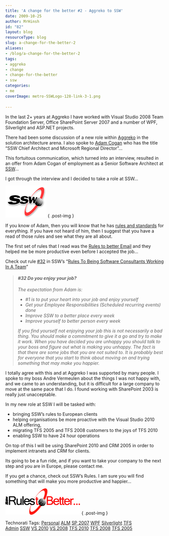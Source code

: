 ```yaml
---
title: 'A change for the better #2 - Aggreko to SSW'
date: 2009-10-25
author: MrHinsh
id: "82"
layout: blog
resourceType: blog
slug: a-change-for-the-better-2
aliases:
- /blog/a-change-for-the-better-2
tags:
- aggreko
- change
- change-for-the-better
- ssw
categories:
- me
coverImage: metro-SSWLogo-128-link-3-1.png

---
```



In the last 2+ years at Aggreko I have worked with Visual Studio 2008 Team Foundation Server, Office SharePoint Server 2007 and a number of WPF, Silverlight and ASP.NET projects.

There had been some discussion of a new role within [Aggreko](http://bit.ly/8RqEwt) in the solution architecture arena. I also spoke to [Adam Cogan](http://bit.ly/6jCYnH) who has the title “SSW Chief Architect and Microsoft Regional Director”…

This fortuitous communication, which turned into an interview, resulted in an offer from Adam Cogan of employment as a Senior Software Architect at [SSW](http://bit.ly/5oZrwI)…

I got through the interview and I decided to take a role at SSW…

[![SSWLogo](images/Rulestobetteremployment_14DEF-SSWLogo_3-2-3.png)](http://bit.ly/5oZrwI)
{ .post-img }

If you know of Adam, then you will know that he has [rules and standards](http://bit.ly/8ao5oP) for everything. If you have not heard of him, then I suggest that you have a read of those rules and see what they are all about.

The first set of rules that I read was the [Rules to better Email](http://bit.ly/75PYS9) and they helped me be more productive even before I accepted the job…

Check out rule [#32](http://bit.ly/67SSH9) in SSW’s “[Rules To Being Software Consultants Working In A Team](http://bit.ly/67SSH9)”

> #### _#32 Do you enjoy your job?_
>
> _The expectation from Adam is:_
>
> - _#1 is to put your heart into your job and enjoy yourself_
> - _Get your Employee Responsibilities (Scheduled recurring events) done_
> - _Improve SSW to a better place every week_
> - _Improve yourself to better person every week_
>
> _If you find yourself not enjoying your job this is not necessarily a bad thing. You should make a commitment to give it a go and try to make it work. When you have decided you are unhappy you should talk to your boss and figure out what is making you unhappy. The fact is that there are some jobs that you are not suited to. It is probably best for everyone that you start to think about moving on and trying something that may make you happier._

I totally agree with this and at Aggreko I was supported by many people. I spoke to my boss Andre Vermeulen about the things I was not happy with, and we came to an understanding, but it is difficult for a large company to move at the same pace that I do. I found working with SharePoint 2003 is really just unacceptable.

In my new role at SSW I will be tasked with:

- bringing SSW’s rules to European clients
- helping organisations be more proactive with the Visual Studio 2010 ALM offering,
- migrating TFS 2005 and TFS 2008 customers to the joys of TFS 2010
- enabling SSW to have 24 hour operations

On top of this I will be using SharePoint 2010 and CRM 2005 in order to implement intranets and CRM for clients.

Its going to be a fun ride, and if you want to take your company to the next step and you are in Europe, please contact me.

If you get a chance, check out SSW’s Rules. I am sure you will find something that will make you more productive and happier…

[![RulestoBetter](images/Rulestobetteremployment_14DEF-RulestoBetter_3-1-2.gif)](http://bit.ly/8ao5oP)
{ .post-img }

Technorati Tags: [Personal](http://technorati.com/tags/Personal) [ALM](http://technorati.com/tags/ALM) [SP 2007](http://technorati.com/tags/SP+2007) [WPF](http://technorati.com/tags/WPF) [Silverlight](http://technorati.com/tags/Silverlight) [TFS Admin](http://technorati.com/tags/TFS+Admin) [SSW](http://technorati.com/tags/SSW) [VS 2010](http://technorati.com/tags/VS+2010) [VS 2008](http://technorati.com/tags/VS+2008) [TFS 2010](http://technorati.com/tags/TFS+2010) [TFS 2008](http://technorati.com/tags/TFS+2008) [TFS 2005](http://technorati.com/tags/TFS+2005)


